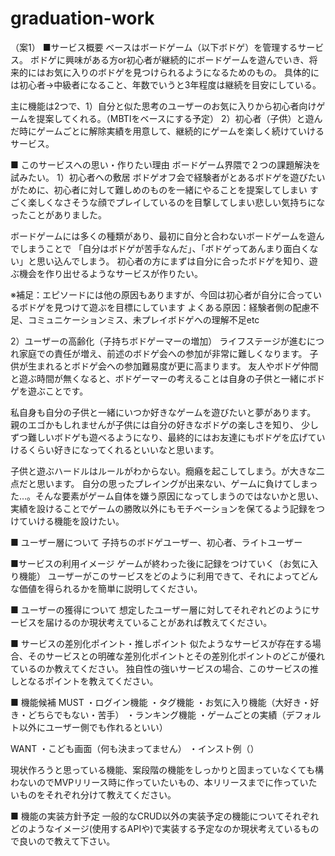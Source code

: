 # graduation-work
（案1）
■サービス概要
ベースはボードゲーム（以下ボドゲ）を管理するサービス。
ボドゲに興味がある方or初心者が継続的にボードゲームを遊んでいき、将来的にはお気に入りのボドゲを見つけられるようになるためのもの。
具体的には初心者→中級者になること、年数でいうと3年程度は継続を目安にしている。

主に機能は2つで、1）自分と似た思考のユーザーのお気に入りから初心者向けゲームを提案してくれる。（MBTIをベースにする予定）
2）初心者（子供）と遊んだ時にゲームごとに解除実績を用意して、継続的にゲームを楽しく続けていけるサービス。


■ このサービスへの思い・作りたい理由
ボードゲーム界隈で２つの課題解決を試みたい。
1）初心者への敷居
ボドゲオフ会で経験者がとあるボドゲを遊びたいがために、初心者に対して難しめのものを一緒にやることを提案してしまい
すごく楽しくなさそうな顔でプレイしているのを目撃してしまい悲しい気持ちになったことがありました。

ボードゲームには多くの種類があり、最初に自分と合わないボードゲームを遊んでしまうことで
「自分はボドゲが苦手なんだ」、「ボドゲってあんまり面白くない」と思い込んでしまう。
初心者の方にまずは自分に合ったボドゲを知り、遊ぶ機会を作り出せるようなサービスが作りたい。

※補足：エピソードには他の原因もありますが、今回は初心者が自分に合っているボドゲを見つけて遊ぶを目標にしています
よくある原因：経験者側の配慮不足、コミュニケーションミス、未プレイボドゲへの理解不足etc


2）ユーザーの高齢化（子持ちボドゲーマーの増加）
ライフステージが進むにつれ家庭での責任が増え、前述のボドゲ会への参加が非常に難しくなります。
子供が生まれるとボドゲ会への参加難易度が更に高まります。
友人やボドゲ仲間と遊ぶ時間が無くなると、ボドゲーマーの考えることは自身の子供と一緒にボドゲを遊ぶことです。

私自身も自分の子供と一緒にいつか好きなゲームを遊びたいと夢があります。
親のエゴかもしれませんが子供には自分の好きなボドゲの楽しさを知り、
少しずつ難しいボドゲも遊べるようになり、最終的にはお友達にもボドゲを広げていけるくらい好きになってくれるといいなと思います。

子供と遊ぶハードルはルールがわからない。癇癪を起こしてしまう。が大きな二点だと思います。
自分の思ったプレイングが出来ない、ゲームに負けてしまった…。そんな要素がゲーム自体を嫌う原因になってしまうのではないかと思い、
実績を設けることでゲームの勝敗以外にもモチベーションを保てるよう記録をつけていける機能を設けたい。

■ ユーザー層について
子持ちのボドゲユーザー、初心者、ライトユーザー


■サービスの利用イメージ
ゲームが終わった後に記録をつけていく（お気に入り機能）
ユーザーがこのサービスをどのように利用できて、それによってどんな価値を得られるかを簡単に説明してください。

■ ユーザーの獲得について
想定したユーザー層に対してそれぞれどのようにサービスを届けるのか現状考えていることがあれば教えてください。

■ サービスの差別化ポイント・推しポイント
似たようなサービスが存在する場合、そのサービスとの明確な差別化ポイントとその差別化ポイントのどこが優れているのか教えてください。
独自性の強いサービスの場合、このサービスの推しとなるポイントを教えてください。

■ 機能候補
MUST
・ログイン機能
・タグ機能
・お気に入り機能（大好き・好き・どちらでもない・苦手）
・ランキング機能
・ゲームごとの実績（デフォルト以外にユーザー側でも作れるといい）

WANT
・こども画面（何も決まってません）
・インスト例（）


現状作ろうと思っている機能、案段階の機能をしっかりと固まっていなくても構わないのでMVPリリース時に作っていたいもの、本リリースまでに作っていたいものをそれぞれ分けて教えてください。

■ 機能の実装方針予定
一般的なCRUD以外の実装予定の機能についてそれぞれどのようなイメージ(使用するAPIや)で実装する予定なのか現状考えているもので良いので教えて下さい。